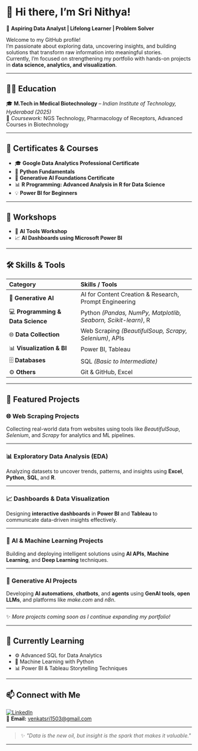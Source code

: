 # 👋 Hi there, I’m **Sri Nithya!**

🎯 **Aspiring Data Analyst | Lifelong Learner | Problem Solver**

Welcome to my GitHub profile!  
I’m passionate about exploring data, uncovering insights, and building solutions that transform raw information into meaningful stories.  
Currently, I’m focused on strengthening my portfolio with hands-on projects in **data science, analytics, and visualization**.

---

## 👩‍🎓 Education  

🎓 **M.Tech in Medical Biotechnology** – *Indian Institute of Technology, Hyderabad (2025)*  
📘 *Coursework:* NGS Technology, Pharmacology of Receptors, Advanced Courses in Biotechnology  

---

## 🏅 Certificates & Courses  

- 🎓 **Google Data Analytics Professional Certificate**  
- 🐍 **Python Fundamentals**  
- 🧠 **Generative AI Foundations Certificate**  
- 📊 **R Programming: Advanced Analysis in R for Data Science**  
- 💡 **Power BI for Beginners**

---

## 🧠 Workshops  

- 🤖 **AI Tools Workshop**  
- 📈 **AI Dashboards using Microsoft Power BI**

---

## 🛠️ Skills & Tools  

| **Category** | **Skills / Tools** |
|:--------------|:------------------|
| 🧩 **Generative AI** | AI for Content Creation & Research, Prompt Engineering |
| 💻 **Programming & Data Science** | Python *(Pandas, NumPy, Matplotlib, Seaborn, Scikit-learn)*, R |
| 🌐 **Data Collection** | Web Scraping *(BeautifulSoup, Scrapy, Selenium)*, APIs |
| 📊 **Visualization & BI** | Power BI, Tableau |
| 🗄️ **Databases** | SQL *(Basic to Intermediate)* |
| ⚙️ **Others** | Git & GitHub, Excel |

---

## 🚀 Featured Projects  

### 🌐 **Web Scraping Projects**  
Collecting real-world data from websites using tools like *BeautifulSoup*, *Selenium*, and *Scrapy* for analytics and ML pipelines.

---

### 📊 **Exploratory Data Analysis (EDA)**  
Analyzing datasets to uncover trends, patterns, and insights using **Excel**, **Python**, **SQL**, and **R**.

---

### 📈 **Dashboards & Data Visualization**  
Designing **interactive dashboards** in **Power BI** and **Tableau** to communicate data-driven insights effectively.

---

### 🤖 **AI & Machine Learning Projects**  
Building and deploying intelligent solutions using **AI APIs**, **Machine Learning**, and **Deep Learning** techniques.

---

### 🔧 **Generative AI Projects**  
Developing **AI automations**, **chatbots**, and **agents** using **GenAI tools**, **open LLMs**, and platforms like *make.com* and *n8n*.

---

✨ *More projects coming soon as I continue expanding my portfolio!*  

---

## 🌱 Currently Learning  

- ⚙️ Advanced SQL for Data Analytics  
- 🧮 Machine Learning with Python  
- 📊 Power BI & Tableau Storytelling Techniques  

---

## 📫 Connect with Me  

[![LinkedIn](https://img.shields.io/badge/LinkedIn-Connect-blue?logo=linkedin&logoColor=white)](https://www.linkedin.com/in/sri-nithya-s-0b47681a4/)  
📧 **Email:** [venkatsri1503@gmail.com](mailto:venkatsri1503@gmail.com)

---

> ✨ *"Data is the new oil, but insight is the spark that makes it valuable."*

---
